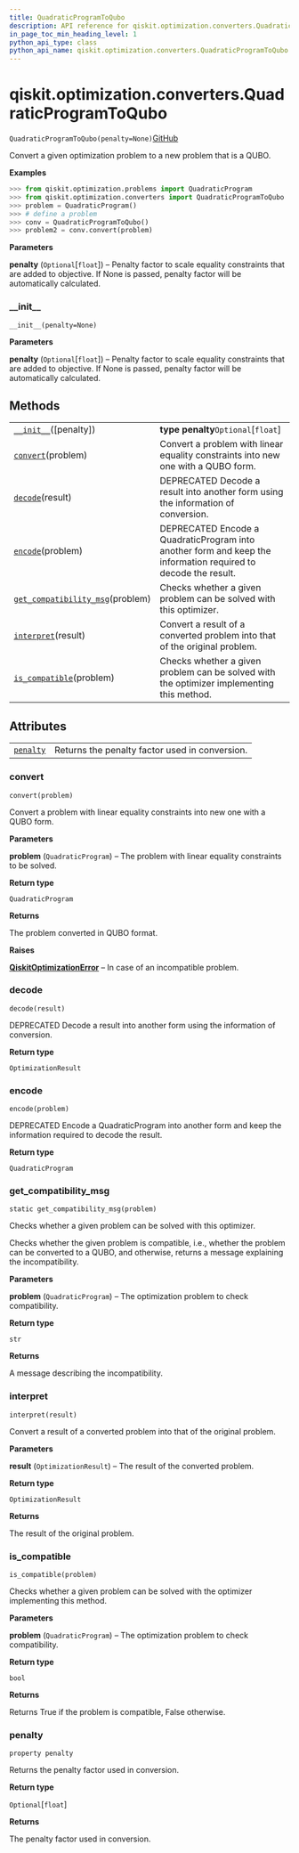 ```yaml
---
title: QuadraticProgramToQubo
description: API reference for qiskit.optimization.converters.QuadraticProgramToQubo
in_page_toc_min_heading_level: 1
python_api_type: class
python_api_name: qiskit.optimization.converters.QuadraticProgramToQubo
---
```


<span id="qiskit-optimization-converters-quadraticprogramtoqubo" />

# qiskit.optimization.converters.QuadraticProgramToQubo

<span id="qiskit.optimization.converters.QuadraticProgramToQubo" />

`QuadraticProgramToQubo(penalty=None)`[GitHub](https://github.com/qiskit-community/qiskit-aqua/tree/stable/0.8/qiskit/optimization/converters/quadratic_program_to_qubo.py "view source code")

Convert a given optimization problem to a new problem that is a QUBO.

**Examples**

```python
>>> from qiskit.optimization.problems import QuadraticProgram
>>> from qiskit.optimization.converters import QuadraticProgramToQubo
>>> problem = QuadraticProgram()
>>> # define a problem
>>> conv = QuadraticProgramToQubo()
>>> problem2 = conv.convert(problem)
```

**Parameters**

**penalty** (`Optional`\[`float`]) – Penalty factor to scale equality constraints that are added to objective. If None is passed, penalty factor will be automatically calculated.

### \_\_init\_\_

<span id="qiskit.optimization.converters.QuadraticProgramToQubo.__init__" />

`__init__(penalty=None)`

**Parameters**

**penalty** (`Optional`\[`float`]) – Penalty factor to scale equality constraints that are added to objective. If None is passed, penalty factor will be automatically calculated.

## Methods

|                                                                                                                                                                                                |                                                                                                                |
| ---------------------------------------------------------------------------------------------------------------------------------------------------------------------------------------------- | -------------------------------------------------------------------------------------------------------------- |
| [`__init__`](#qiskit.optimization.converters.QuadraticProgramToQubo.__init__ "qiskit.optimization.converters.QuadraticProgramToQubo.__init__")(\[penalty])                                     | **type penalty**`Optional`\[`float`]                                                                           |
| [`convert`](#qiskit.optimization.converters.QuadraticProgramToQubo.convert "qiskit.optimization.converters.QuadraticProgramToQubo.convert")(problem)                                           | Convert a problem with linear equality constraints into new one with a QUBO form.                              |
| [`decode`](#qiskit.optimization.converters.QuadraticProgramToQubo.decode "qiskit.optimization.converters.QuadraticProgramToQubo.decode")(result)                                               | DEPRECATED Decode a result into another form using the information of conversion.                              |
| [`encode`](#qiskit.optimization.converters.QuadraticProgramToQubo.encode "qiskit.optimization.converters.QuadraticProgramToQubo.encode")(problem)                                              | DEPRECATED Encode a QuadraticProgram into another form and keep the information required to decode the result. |
| [`get_compatibility_msg`](#qiskit.optimization.converters.QuadraticProgramToQubo.get_compatibility_msg "qiskit.optimization.converters.QuadraticProgramToQubo.get_compatibility_msg")(problem) | Checks whether a given problem can be solved with this optimizer.                                              |
| [`interpret`](#qiskit.optimization.converters.QuadraticProgramToQubo.interpret "qiskit.optimization.converters.QuadraticProgramToQubo.interpret")(result)                                      | Convert a result of a converted problem into that of the original problem.                                     |
| [`is_compatible`](#qiskit.optimization.converters.QuadraticProgramToQubo.is_compatible "qiskit.optimization.converters.QuadraticProgramToQubo.is_compatible")(problem)                         | Checks whether a given problem can be solved with the optimizer implementing this method.                      |

## Attributes

|                                                                                                                                             |                                                |
| ------------------------------------------------------------------------------------------------------------------------------------------- | ---------------------------------------------- |
| [`penalty`](#qiskit.optimization.converters.QuadraticProgramToQubo.penalty "qiskit.optimization.converters.QuadraticProgramToQubo.penalty") | Returns the penalty factor used in conversion. |

### convert

<span id="qiskit.optimization.converters.QuadraticProgramToQubo.convert" />

`convert(problem)`

Convert a problem with linear equality constraints into new one with a QUBO form.

**Parameters**

**problem** (`QuadraticProgram`) – The problem with linear equality constraints to be solved.

**Return type**

`QuadraticProgram`

**Returns**

The problem converted in QUBO format.

**Raises**

[**QiskitOptimizationError**](qiskit.optimization.QiskitOptimizationError "qiskit.optimization.QiskitOptimizationError") – In case of an incompatible problem.

### decode

<span id="qiskit.optimization.converters.QuadraticProgramToQubo.decode" />

`decode(result)`

DEPRECATED Decode a result into another form using the information of conversion.

**Return type**

`OptimizationResult`

### encode

<span id="qiskit.optimization.converters.QuadraticProgramToQubo.encode" />

`encode(problem)`

DEPRECATED Encode a QuadraticProgram into another form and keep the information required to decode the result.

**Return type**

`QuadraticProgram`

### get\_compatibility\_msg

<span id="qiskit.optimization.converters.QuadraticProgramToQubo.get_compatibility_msg" />

`static get_compatibility_msg(problem)`

Checks whether a given problem can be solved with this optimizer.

Checks whether the given problem is compatible, i.e., whether the problem can be converted to a QUBO, and otherwise, returns a message explaining the incompatibility.

**Parameters**

**problem** (`QuadraticProgram`) – The optimization problem to check compatibility.

**Return type**

`str`

**Returns**

A message describing the incompatibility.

### interpret

<span id="qiskit.optimization.converters.QuadraticProgramToQubo.interpret" />

`interpret(result)`

Convert a result of a converted problem into that of the original problem.

**Parameters**

**result** (`OptimizationResult`) – The result of the converted problem.

**Return type**

`OptimizationResult`

**Returns**

The result of the original problem.

### is\_compatible

<span id="qiskit.optimization.converters.QuadraticProgramToQubo.is_compatible" />

`is_compatible(problem)`

Checks whether a given problem can be solved with the optimizer implementing this method.

**Parameters**

**problem** (`QuadraticProgram`) – The optimization problem to check compatibility.

**Return type**

`bool`

**Returns**

Returns True if the problem is compatible, False otherwise.

### penalty

<span id="qiskit.optimization.converters.QuadraticProgramToQubo.penalty" />

`property penalty`

Returns the penalty factor used in conversion.

**Return type**

`Optional`\[`float`]

**Returns**

The penalty factor used in conversion.

